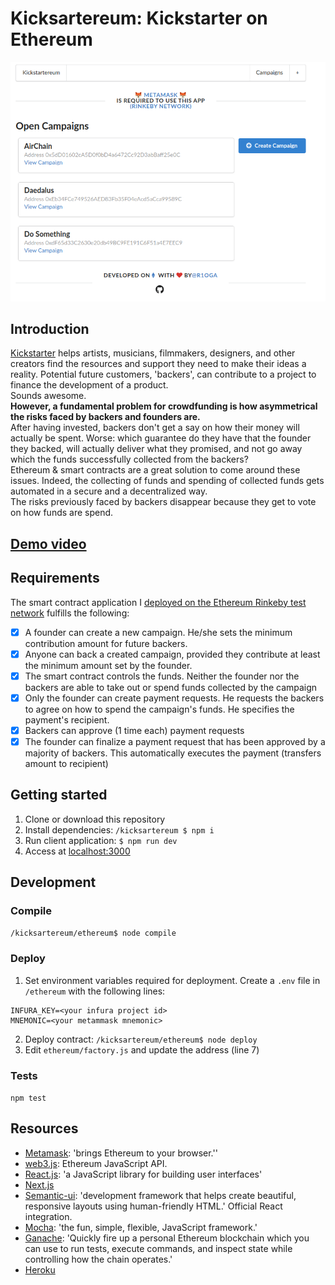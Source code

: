 # Kicksartereum: Kickstarter on Ethereum
![screenshot](./Screenshot.png)
## Introduction
[Kickstarter](https://www.kickstarter.com) helps artists, musicians, filmmakers,
designers, and other creators find the resources and support they need to make
their ideas a reality. Potential future customers, 'backers', can contribute to a project to finance the development of a product.  
Sounds awesome.  
**However, a fundamental problem for crowdfunding is how asymmetrical the risks faced by backers and founders are.**  
After having invested, backers don't get a say on how their money will actually be spent.
Worse: which guarantee do they have that the founder they backed, will actually
deliver what they promised, and not go away which the funds successfully collected from the backers?    
Ethereum & smart contracts are a great solution to come around these issues. Indeed, the collecting of funds and spending of collected funds gets automated in a secure and a decentralized way.  
The risks previously faced by backers disappear because they get to vote on how funds are spend.
## [Demo video](https://www.youtube.com/watch?v=yJyEVvW6MI4)
## Requirements
The smart contract application I [deployed on the Ethereum Rinkeby test network](https://rinkeby.etherscan.io/address/0x1eb0ef281158ebccacf097e02111f3ab9e0743cc) fulfills the following:  
- [x] A founder can create a new campaign.
He/she sets the minimum contribution amount for future backers.
- [x] Anyone can back a created campaign, provided they contribute at least the
minimum amount set by the founder.
- [x] The smart contract controls the funds.
Neither the founder nor the backers are able to take out or spend funds collected by the campaign
- [x] Only the founder can create payment requests.
He requests the backers to agree on how to spend the campaign's funds.
He specifies the payment's recipient.
- [x] Backers can approve (1 time each) payment requests
- [x] The founder can finalize a payment request that has been approved by a majority of backers.
This automatically executes the payment (transfers amount to recipient)

## Getting started
1. Clone or download this repository
0. Install dependencies: `/kicksartereum $ npm i`
4. Run client application: `$ npm run dev`
5. Access at [localhost:3000](http://localhost:3000/)

## Development
### Compile
`/kicksartereum/ethereum$ node compile`
### Deploy
1. Set environment variables required for deployment. Create a `.env` file in
`/ethereum` with the following lines:
```
INFURA_KEY=<your infura project id>
MNEMONIC=<your metammask mnemonic>
```
2. Deploy contract: `/kicksartereum/ethereum$ node deploy`
3. Edit `ethereum/factory.js` and update the address (line 7)

### Tests
`npm test`
## Resources
- [Metamask](https://metamask.io/): 'brings Ethereum to your browser.''
- [web3.js](https://github.com/ethereum/web3.js/): Ethereum JavaScript API.
- [React.js](https://reactjs.org/): 'a JavaScript library for building user interfaces'
- [Next.js](https://nextjs.org/)
- [Semantic-ui](https://react.semantic-ui.com/): 'development framework that helps create beautiful, responsive layouts using human-friendly HTML.' Official React integration.
- [Mocha](https://mochajs.org/): 'the fun, simple, flexible, JavaScript framework.'
- [Ganache](https://www.trufflesuite.com/ganache): 'Quickly fire up a personal Ethereum blockchain which you can use to run tests, execute commands, and inspect state while controlling how the chain operates.'
- [Heroku](https://elements.heroku.com/buildpacks/mars/heroku-nextjs)

